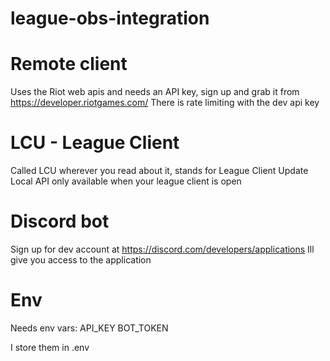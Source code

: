 # league-obs-integration

# Remote client
Uses the Riot web apis and needs an API key, sign up and grab it from https://developer.riotgames.com/
There is rate limiting with the dev api key

# LCU - League Client 
Called LCU wherever you read about it, stands for League Client Update
Local API only available when your league client is open

# Discord bot

Sign up for dev account at https://discord.com/developers/applications
Ill give you access to the application

# Env

Needs env vars:
API_KEY
BOT_TOKEN

I store them in .env